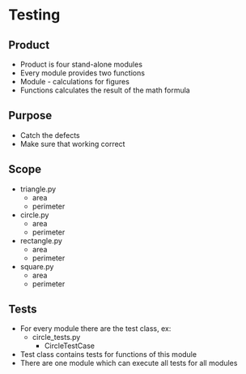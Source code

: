 # Testing

## Product

- Product is four stand-alone modules
- Every module provides two functions
- Module - calculations for figures
- Functions calculates the result of the math formula 

## Purpose
- Catch the defects 
- Make sure that working correct

## Scope

- triangle.py
  - area
  - perimeter
- circle.py
  - area
  - perimeter
- rectangle.py
  - area
  - perimeter
- square.py
  - area
  - perimeter

## Tests
- For every module there are the test class, ex:
    - circle_tests.py
        - CircleTestCase
- Test class contains tests for functions of this module
- There are one module which can execute all tests for all modules
